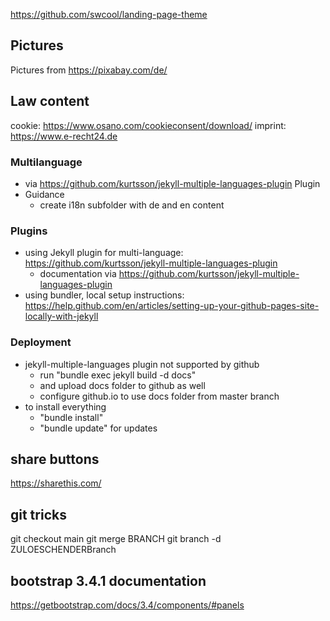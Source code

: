 https://github.com/swcool/landing-page-theme


## Pictures
Pictures from https://pixabay.com/de/


## Law content
cookie: https://www.osano.com/cookieconsent/download/
imprint: https://www.e-recht24.de


### Multilanguage
* via https://github.com/kurtsson/jekyll-multiple-languages-plugin Plugin
* Guidance
  * create i18n subfolder with de and en content

### Plugins
* using Jekyll plugin for multi-language: https://github.com/kurtsson/jekyll-multiple-languages-plugin
  * documentation via https://github.com/kurtsson/jekyll-multiple-languages-plugin
* using bundler, local setup instructions: https://help.github.com/en/articles/setting-up-your-github-pages-site-locally-with-jekyll

### Deployment
* jekyll-multiple-languages plugin not supported by github
  * run "bundle exec jekyll build -d docs"
  * and upload docs folder to github as well
  * configure github.io to use docs folder from master branch
* to install everything
  * "bundle install"
  * "bundle update" for updates

## share buttons
https://sharethis.com/


## git tricks
git checkout main
git merge BRANCH
git branch -d ZULOESCHENDERBranch


## bootstrap 3.4.1 documentation
https://getbootstrap.com/docs/3.4/components/#panels
